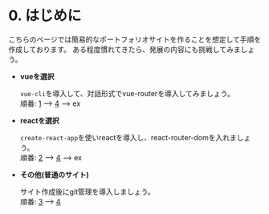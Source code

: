 # 0. はじめに

こちらのページでは簡易的なポートフォリオサイトを作ることを想定して手順を作成しております。
ある程度慣れてきたら、発展の内容にも挑戦してみましょう。

- **vueを選択**
  
  `vue-cli`を導入して、対話形式でvue-routerを導入してみましょう。<br>
  順番: [1](./1_vue.md) --> [4](./4_githubpages.md) --> ex



- **reactを選択** 
  
   `create-react-app`を使いreactを導入し、react-router-domを入れましょう。<br>
   順番: [2](./2_react.md) --> [4](./4_githubpages.md) --> ex



- **その他(普通のサイト)**
  
  サイト作成後にgit管理を導入しましょう。<br>
  順番: [3](./3_other.md) --> [4](./4_githubpages.md)
